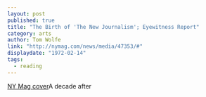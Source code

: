 ```yaml
---
layout: post
published: true
title: "The Birth of 'The New Journalism'; Eyewitness Report"
category: arts
author: Tom Wolfe
link: "http://nymag.com/news/media/47353/#"
displaydate: "1972-02-14"
tags: 
  - reading
---
```


[NY Mag cover](http://images.nymag.com/news/media/1972-0214-cover-250.jpg)A decade after
